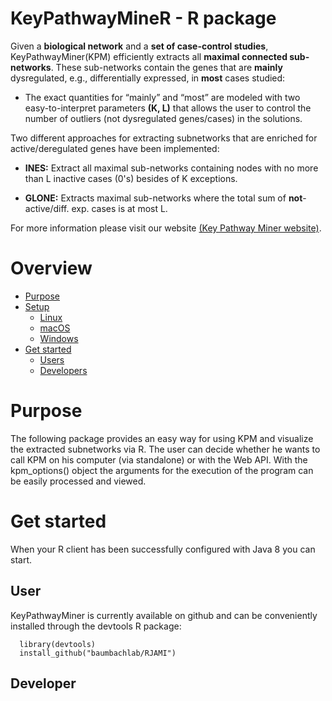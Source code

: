 
KeyPathwayMineR - R package 
============
Given a **biological network** and a **set of case-control studies**, KeyPathwayMiner(KPM) efficiently extracts all             **maximal connected sub-networks**. These sub-networks contain the genes that are **mainly** dysregulated, e.g.,           differentially expressed, in **most** cases studied:

* The exact quantities for “mainly” and “most” are modeled with two easy-to-interpret parameters **(K, L)** that allows      the user to control the number of outliers (not dysregulated genes/cases) in the solutions.
     
Two different approaches for extracting subnetworks that are enriched for active/deregulated genes have been               implemented:

  * **INES:**  Extract all maximal sub-networks containing nodes with no more than L inactive cases (0's) besides of K exceptions.
      
  * **GLONE:** Extracts maximal sub-networks where the total sum of **not**-active/diff. exp. cases is at most L. 
      
For more information please visit our website [(Key Pathway Miner website)](https://exbio.wzw.tum.de/keypathwayminer/).

Overview
=================
<!--ts-->
   * [Purpose](#purpose)
   * [Setup](#setup-jvm)
      * [Linux](#linux)
      * [macOS](#macOs)
      * [Windows](#windows)
   * [Get started](#get-started)
      * [Users](#user)
      * [Developers](#developer)
   

<!--te-->

Purpose
=================
The following package provides an easy way for using KPM and visualize the extracted subnetworks via R. The user can decide whether he wants to call KPM on his computer (via standalone) or with the Web API. With the kpm_options() object the arguments for the execution of the program can be easily processed and viewed.

Get started
=================
When your R client has been successfully configured with Java 8 you can start.

User
-----
KeyPathwayMiner is currently available on github and can be conveniently installed through the devtools R package:
         
      library(devtools)
      install_github("baumbachlab/RJAMI")






Developer
-----
